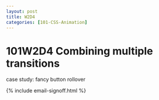 ```yaml
---
layout: post
title: W2D4
categories: [101-CSS-Animation]
---
```


# 101W2D4 Combining multiple transitions

case study: fancy button rollover

{% include email-signoff.html %}
